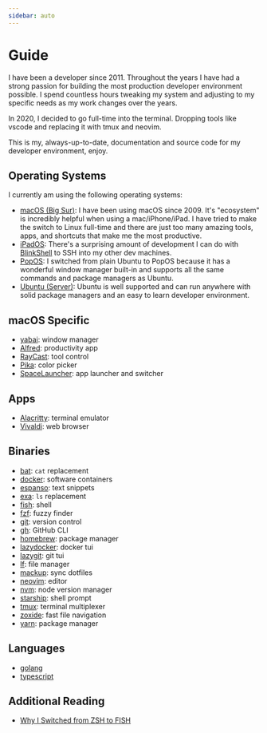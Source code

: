 ```yaml
---
sidebar: auto
---
```


# Guide

I have been a developer since 2011. Throughout the years I have had a strong passion for building the most production developer environment possible. I spend countless hours tweaking my system and adjusting to my specific needs as my work changes over the years.

In 2020, I decided to go full-time into the terminal. Dropping tools like vscode and replacing it with tmux and neovim.

This is my, always-up-to-date, documentation and source code for my developer environment, enjoy.

## Operating Systems

I currently am using the following operating systems:
- [macOS (Big Sur)](https://www.apple.com/macos/big-sur/): I have been using macOS since 2009. It's "ecosystem" is incredibly helpful when using a mac/iPhone/iPad. I have tried to make the switch to Linux full-time and there are just too many amazing tools, apps, and shortcuts that make me the most productive.
- [iPadOS](https://www.apple.com/ipados/ipados-14/): There's a surprising amount of development I can do with [BlinkShell](https://blink.sh) to SSH into my other dev machines.
- [PopOS](https://pop.system76.com): I switched from plain Ubuntu to PopOS because it has a wonderful window manager built-in and supports all the same commands and package managers as Ubuntu.
- [Ubuntu (Server)](https://ubuntu.com/download/server): Ubuntu is well supported and can run anywhere with solid package managers and an easy to learn developer environment.

## macOS Specific

- [yabai](/yabai): window manager
- [Alfred](/alfred): productivity app
- [RayCast](/raycast): tool control
- [Pika](/pika): color picker
- [SpaceLauncher](/spacelauncher): app launcher and switcher

## Apps

- [Alacritty](/alacritty): terminal emulator
- [Vivaldi](/vivaldi): web browser

## Binaries

- [bat](/bat): `cat` replacement
- [docker](/docker): software containers
- [espanso](/espanso): text snippets
- [exa](/exa): `ls` replacement
- [fish](/fish): shell
- [fzf](/fzf): fuzzy finder
- [git](/git): version control
- [gh](/gh): GitHub CLI
- [homebrew](/homebrew): package manager
- [lazydocker](/lazydocker): docker tui
- [lazygit](/lazygit): git tui
- [lf](/lf): file manager
- [mackup](/mackup): sync dotfiles
- [neovim](/neovim): editor
- [nvm](/nvm): node version manager
- [starship](/starship): shell prompt
- [tmux](/tmux): terminal multiplexer
- [zoxide](/zoxide): fast file navigation
- [yarn](/yarn): package manager

## Languages

- [golang](/golang)
- [typescript](/typescript)

## Additional Reading
- [Why I Switched from ZSH to FISH](https://dev.to/joshmedeski/why-i-switched-from-zsh-to-fish-2j17)
